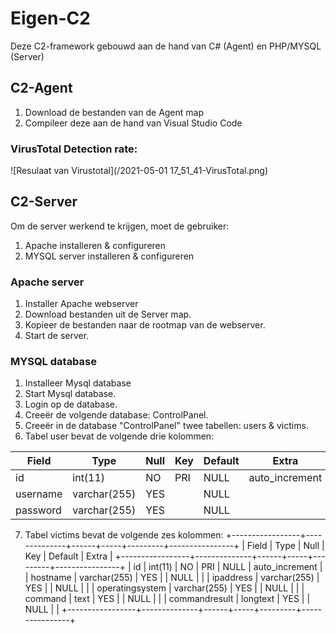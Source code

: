 # Eigen-C2

Deze C2-framework gebouwd aan de hand van C# (Agent) en PHP/MYSQL (Server)

## C2-Agent
1) Download de bestanden van de Agent map
2) Compileer deze aan de hand van Visual Studio Code

### VirusTotal Detection rate:
![Resulaat van Virustotal](/2021-05-01 17_51_41-VirusTotal.png)

## C2-Server
Om de server werkend te krijgen, moet de gebruiker:
1) Apache installeren & configureren
2) MYSQL server installeren & configureren

### Apache server
1) Installer Apache webserver
2) Download bestanden uit de Server map.
3) Kopieer de bestanden naar de rootmap van de webserver.
4) Start de server.

### MYSQL database
1) Installeer Mysql database 
2) Start Mysql database.
3) Login op de database.
4) Creeër de volgende database: ControlPanel.
5) Creeër in de database "ControlPanel" twee tabellen: users & victims.
6) Tabel user bevat de volgende drie kolommen:

| Field    | Type         | Null | Key | Default | Extra          |
|----------|--------------|------|-----|---------|----------------|
| id       | int(11)      | NO   | PRI | NULL    | auto_increment |
| username | varchar(255) | YES  |     | NULL    |                |
| password | varchar(255) | YES  |     | NULL    |                |

7) Tabel victims bevat de volgende zes kolommen:
+-----------------+--------------+------+-----+---------+----------------+
| Field           | Type         | Null | Key | Default | Extra          |
+-----------------+--------------+------+-----+---------+----------------+
| id              | int(11)      | NO   | PRI | NULL    | auto_increment |
| hostname        | varchar(255) | YES  |     | NULL    |                |
| ipaddress       | varchar(255) | YES  |     | NULL    |                |
| operatingsystem | varchar(255) | YES  |     | NULL    |                |
| command         | text         | YES  |     | NULL    |                |
| commandresult   | longtext     | YES  |     | NULL    |                |
+-----------------+--------------+------+-----+---------+----------------+
